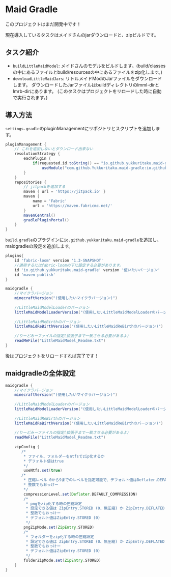 # Maid Gradle
このプロジェクトはまだ開発中です！

現在導入しているタスクはメイドさんのjarダウンロードと、zipビルドです。

## タスク紹介

- `buildLittleMaidModel`: メイドさんのモデルをビルドします。(build/classesの中にあるファイルとbuild/resourcesの中にあるファイルをzip化します。)
- `downloadLittleMaidJars`: リトルメイドModのJarファイルをダウンロードします。
ダウンロードしたJarファイルはbuildディレクトリのlmml-dirとlmrb-dirにあります。
(このタスクはプロジェクトをリロードした時に自動で実行されます。)

## 導入方法

`settings.gradle`のpluginManagementにリポジトリとスクリプトを追加します。 
```gradle
pluginManagement {
    // これを追加しないとダウンロード出来ない
    resolutionStrategy {
        eachPlugin {
            if(requested.id.toString() == "io.github.yukkuritaku.maid-gradle")
                useModule("com.github.Yukkuritaku.maid-gradle:io.github.yukkuritaku.maid-gradle.gradle.plugin:使いたいバージョン")
        }
    }
    repositories {
        // jitpackを追加する
        maven { url = 'https://jitpack.io' }
        maven {
            name = 'Fabric'
            url = 'https://maven.fabricmc.net/'
        }
        mavenCentral()
        gradlePluginPortal()
    }
}
```
`build.gradle`のプラグインに`io.github.yukkuritaku.maid-gradle`を追加し、maidgradleの設定を追加します。
```gradle
plugins{
    id 'fabric-loom' version '1.3-SNAPSHOT'
    //適用するにはfabric-loomの下に設定する必要があります。
    id 'io.github.yukkuritaku.maid-gradle' version '使いたいバージョン'
    id 'maven-publish'
}

maidgradle {
    //マイクラバージョン
    minecraftVersion("(使用したいマイクラバージョン)")
    
    //LittleMaidModelLoaderのバージョン
    littleMaidModelLoaderVersion("(使用したいLittleMaidModelLoaderのバージョン)")
    
    //LittleMaidReBirthのバージョン
    littleMaidReBirthVersion("(使用したいLittleMaidReBirthのバージョン)")
    
    //りーどみーファイルの指定(拡張子まで一致させる必要があるよ)
    readMeFile("LittleMaidModel_Readme.txt")
}
```
後はプロジェクトをリロードすれば完了です！


## maidgradleの全体設定

```gradle
maidgradle {
    //マイクラバージョン
    minecraftVersion("(使用したいマイクラバージョン)")
    
    //LittleMaidModelLoaderのバージョン
    littleMaidModelLoaderVersion("(使用したいLittleMaidModelLoaderのバージョン)")
    
    //LittleMaidReBirthのバージョン
    littleMaidReBirthVersion("(使用したいLittleMaidReBirthのバージョン)")
    
    //りーどみーファイルの指定(拡張子まで一致させる必要があるよ)
    readMeFile("LittleMaidModel_Readme.txt")
    
    zipConfig {
       /*
        * ファイル、フォルダーをntfsでzip化するか
        * デフォルト値はtrue
        */
        useNtfs.set(true)
       /*
        * 圧縮レベル 0から9までのレベルを指定可能で、デフォルト値はDeflater.DEFAULT_COMPRESSION (-1)
        * 整数でもおっけー
        */
        compressionLevel.set(Deflater.DEFAULT_COMPRESSION)
        /*
         * pngをzip化する時の圧縮設定
         * 設定できる値は ZipEntry.STORED (0、無圧縮) か ZipEntry.DEFLATED (8、可逆圧縮)
         * 整数でもおっけー
         * デフォルト値はZipEntry.STORED (0)
         */
        pngZipMode.set(ZipEntry.STORED)
        /*
         * フォルダーをzip化する時の圧縮設定
         * 設定できる値は ZipEntry.STORED (0、無圧縮) か ZipEntry.DEFLATED (8、可逆圧縮)
         * 整数でもおっけー
         * デフォルト値はZipEntry.STORED (0)
         */
        folderZipMode.set(ZipEntry.STORED)
    }
}
```